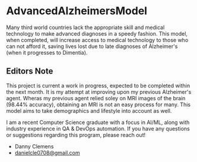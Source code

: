 # AdvancedAlzheimersModel
Many third world countries lack the appropriate skill and medical technology to make advanced diagnoses in a speedy fashion. This model, when completed, will increase access to medical technology to those who can not afford it, saving lives lost due to late diagnoses of Alzheimer's (when it progresses to Dimentia).


## Editors Note

This project is current a work in progress, expected to be completed within the next month. It is my attempt at improving upon my previous Alzheimer's agent. Wheras my previous agent relied soley on MRI images of the brain (98.44% accuracy), obtaining an MRI is not an easy process for many. This model aims to take demographics and lifestyle into account as well. 

I am a recent Computer Science graduate with a focus in AI/ML, along with industry experience in QA & DevOps automation. If you have any questions or suggestions regarding this program, please reach out!
- Danny Clemens
- danielcle0708@gmail.com
